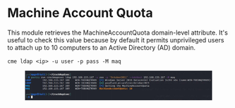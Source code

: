 # Machine Account Quota



This module retrieves the MachineAccountQuota domain-level attribute. It's useful to check this value because by default it permits unprivileged users to attach up to 10 computers to an Active Directory (AD) domain.

```
cme ldap <ip> -u user -p pass -M maq
```

<figure><img src="../../../../../.gitbook/assets/image (60).png" alt=""><figcaption></figcaption></figure>
